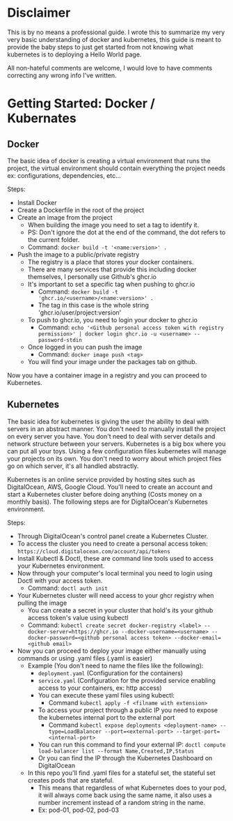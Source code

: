 # Disclaimer

This is by no means a professional guide. I wrote this to summarize my very very basic understanding of docker and kubernetes, this guide is meant to provide the baby steps to just get started from not knowing what kubernetes is to deploying a Hello World page.

All non-hateful comments are welcome, I would love to have comments correcting any wrong info I've written.


# Getting Started: Docker / Kubernates


## Docker

The basic idea of docker is creating a virtual environment that runs the project, the virtual environment
should contain everything the project needs ex: configurations, dependencies, etc...

Steps:
- Install Docker
- Create a Dockerfile in the root of the project
- Create an image from the project
    - When building the image you need to set a tag to identify it.
    - PS: Don't ignore the dot at the end of the command, the dot refers to the current folder.
    - Command: `docker build -t '<name:version>' .`
- Push the image to a public/private registry
    - The registry is a place that stores your docker containers.
    - There are many services that provide this including docker themselves, I personally use Github's ghcr.io
    - It's important to set a specific tag when pushing to ghcr.io
        - Command: `docker build -t 'ghcr.io/<username>/<name:version>' .`
        - The tag in this case is the whole string 'ghcr.io/user/project:version'
    - To push to ghcr.io, you need to login your docker to ghcr.io
        - Command: `echo '<Github personal access token with registry permission>' | docker login ghcr.io -u <username> --password-stdin`
    - Once logged in you can push the image
        - Command: `docker image push <tag>`
    - You will find your image under the packages tab on github.

Now you have a container image in a registry and you can proceed to Kubernetes.


## Kubernetes

The basic idea for kubernetes is giving the user the ability to deal with servers in an abstract manner.
You don't need to manually install the project on every server you have.
You don't need to deal with server details and network structure between your servers.
Kubernetes is a big box where you can put all your toys.
Using a few configuration files kubernetes will manage your projects on its own.
You don't need to worry about which project files go on which server, it's all handled abstractly.

Kubernetes is an online service provided by hosting sites such as DigitalOcean, AWS, Google Cloud.
You'll need to create an account and start a Kubernetes cluster before doing anything (Costs money on a monthly basis).
The following steps are for DigitalOcean's Kubernetes environment.

Steps:
- Through DigitalOcean's control panel create a Kubernetes Cluster.
- To access the cluster you need to create a personal access token: `https://cloud.digitalocean.com/account/api/tokens`
- Install Kubectl & Doctl, these are command line tools used to access your Kubernetes environment.
- Now through your computer's local terminal you need to login using Doctl with your access token.
    - Command: `doctl auth init`
- Your Kubernetes cluster will need access to your ghcr registry when pulling the image
    - You can create a secret in your cluster that hold's its your github access token's value using kubectl
    - Command: `kubectl create secret docker-registry <label> --docker-server=https://ghcr.io --docker-username=<username> --docker-password=<github personal access token> --docker-email=<github email>`
- Now you can proceed to deploy your image either manually using commands or using .yaml files (.yaml is easier)
    - Example (You don't need to name the files like the following):
        - `deployment.yaml` (Configuration for the containers)
        - `service.yaml` (Configuration for the provided service enabling access to your containers, ex: http access)
        - You can execute these yaml files using kubectl:
            - Command `kubectl apply -f <filname with extension>`
        - To access your project through a public IP you need to expose the kubernetes internal port to the external port
            - Command `kubectl expose deployments <deployment-name> --type=LoadBalancer --port=<external-port> --target-port=<internal-port>`
        - You can run this command to find your external IP: `doctl compute load-balancer list --format Name,Created,IP,Status`
        - Or you can find the IP through the Kubernetes Dashboard on DigitalOcean
    - In this repo you'll find .yaml files for a stateful set, the stateful set creates pods that are stateful.
        - This means that regardless of what Kubernetes does to your pod, it will always come back using the same name, it also uses a number increment instead of a random string in the name. 
        - Ex: pod-01, pod-02, pod-03
